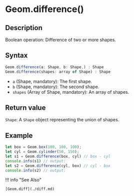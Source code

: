 # Geom.difference()

## Description
Boolean operation: Difference of two or more shapes.

## Syntax
```javascript
Geom.difference(a: Shape, b: Shape,) : Shape
Geom.difference(shapes: array of Shape) : Shape
```

- `a` (Shape, mandatory): The first shape.
- `b` (Shape, mandatory): The second shape.
- `shapes` (Array of Shape, mandatory): An array of shapes.

## Return value
`Shape`: A `Shape` object representing the union of shapes.

## Example
```javascript linenums="1"
let box = Geom.box(100, 100, 100);
let cyl = Geom.cylinder(50, 150);
let s1 = Geom.difference(box, cyl) // box - cyl
console.info(s1) // output:
let s2 = Geom.difference(cyl, box) // cyl - box
console.info(s2) // output:
```

!!! info "See Also"

    [Geom.diff](./diff.md)